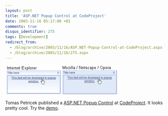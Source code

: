 ```yaml
---
layout: post
title: 'ASP.NET Popup Control at CodeProject'
date: 2003-11-16 05:17:00 +01
comments: true
disqus_identifier: 275
tags: [Development]
redirect_from:
  - /blog/archive/2003/11/16/ASP.NET-Popup-Control-at-CodeProject.aspx
  - /blog/archive/2003/11/16/275.aspx
---
```


![ASP.NET Popup Control](/files/archive/ieandmoz.png)

Tomas Petricek published a [ASP.NET Popup Control](http://www.codeproject.com/useritems/asppopup.asp) at [CodeProject](http://www.codeproject.com/). It looks pretty cool. Try the [demo](http://www.eeeksoft.net/files/popuptest).
